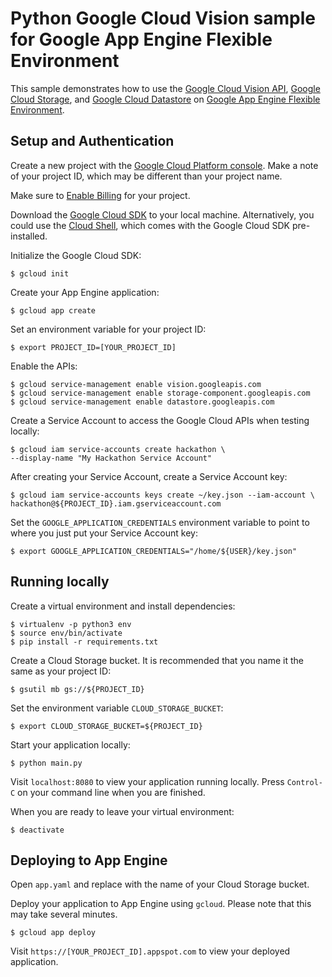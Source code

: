 # Python Google Cloud Vision sample for Google App Engine Flexible Environment

This sample demonstrates how to use the [Google Cloud Vision API](https://cloud.google.com/vision/), [Google Cloud Storage](https://cloud.google.com/storage/), and [Google Cloud Datastore](https://cloud.google.com/datastore/) on [Google App Engine Flexible Environment](https://cloud.google.com/appengine).

## Setup and Authentication

Create a new project with the [Google Cloud Platform console](https://console.cloud.google.com/).
Make a note of your project ID, which may be different than your project name.

Make sure to [Enable Billing](https://pantheon.corp.google.com/billing?debugUI=DEVELOPERS)
for your project.

Download the [Google Cloud SDK](https://cloud.google.com/sdk/docs/) to your
local machine. Alternatively, you could use the [Cloud Shell](https://cloud.google.com/shell/docs/quickstart), which comes with the Google Cloud SDK pre-installed.

Initialize the Google Cloud SDK:

    $ gcloud init

Create your App Engine application:

    $ gcloud app create

Set an environment variable for your project ID:

    $ export PROJECT_ID=[YOUR_PROJECT_ID]

Enable the APIs:

    $ gcloud service-management enable vision.googleapis.com
    $ gcloud service-management enable storage-component.googleapis.com
    $ gcloud service-management enable datastore.googleapis.com

Create a Service Account to access the Google Cloud APIs when testing locally:

    $ gcloud iam service-accounts create hackathon \
    --display-name "My Hackathon Service Account"

After creating your Service Account, create a Service Account key:

    $ gcloud iam service-accounts keys create ~/key.json --iam-account \
    hackathon@${PROJECT_ID}.iam.gserviceaccount.com

Set the `GOOGLE_APPLICATION_CREDENTIALS` environment variable to point to where
you just put your Service Account key:

    $ export GOOGLE_APPLICATION_CREDENTIALS="/home/${USER}/key.json"

## Running locally

Create a virtual environment and install dependencies:

    $ virtualenv -p python3 env
    $ source env/bin/activate
    $ pip install -r requirements.txt

Create a Cloud Storage bucket. It is recommended that you name it the same as
your project ID:

    $ gsutil mb gs://${PROJECT_ID}

Set the environment variable `CLOUD_STORAGE_BUCKET`:

    $ export CLOUD_STORAGE_BUCKET=${PROJECT_ID}

Start your application locally:

    $ python main.py

Visit `localhost:8080` to view your application running locally. Press `Control-C`
on your command line when you are finished.

When you are ready to leave your virtual environment:

    $ deactivate

## Deploying to App Engine

Open `app.yaml` and replace <your-cloud-storage-bucket> with the name of your
Cloud Storage bucket.

Deploy your application to App Engine using `gcloud`. Please note that this may
take several minutes.

    $ gcloud app deploy

Visit `https://[YOUR_PROJECT_ID].appspot.com` to view your deployed application.

